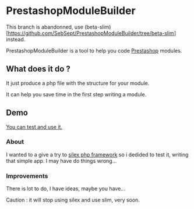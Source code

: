 PrestashopModuleBuilder
=======================

This branch is abandonned, use (beta-slim)[https://github.com/SebSept/PrestashopModuleBuilder/tree/beta-slim] instead.

PrestashopModuleBuilder is a tool to help you code [Prestashop](http://www.prestashop.com/) modules.

## What does it do ?

It just produce a php file with the structure for your module.

It can help you save time in the first step writing a module.

## Demo

[You can test and use it.](http://prestashop.seb7.fr/prestashop-module-builder/)

### About

I wanted to a give a try to [silex php framework](http://silex.sensiolabs.org/) so i dedided to test it, writing that simple app. I may have do things wrong...

### Improvements

There is lot to do, I have ideas, maybe you have...

Caution : it will stop using silex and use slim, very soon.
